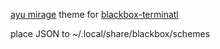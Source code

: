 [ayu mirage](https://marketplace.visualstudio.com/items?itemName=teabyii.ayu) theme for [blackbox-terminatl](https://gitlab.gnome.org/raggesilver/blackbox)

place JSON to ~/.local/share/blackbox/schemes
